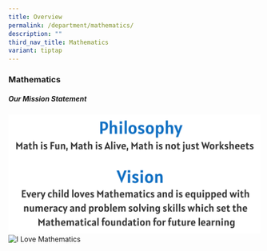 ```yaml
---
title: Overview
permalink: /department/mathematics/
description: ""
third_nav_title: Mathematics
variant: tiptap
---
```

### **Mathematics**

##### Our Mission Statement

![Philosophy & Vision of Mathematics](/images/Our%20Experiences/Mathematics/mathematics1.png)
![I Love Mathematics](/images/Our%20Experiences/Mathematics/mathematics2.png)